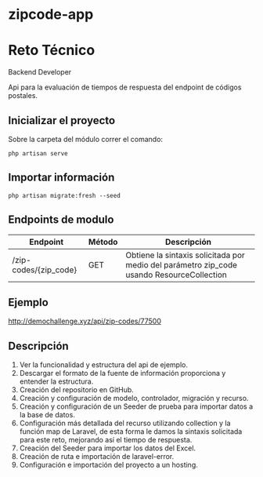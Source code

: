 # zipcode-app

# Reto Técnico
Backend Developer

Api para la evaluación de tiempos de respuesta del endpoint de códigos postales.

## Inicializar el proyecto

Sobre la carpeta del módulo correr el comando:
```
php artisan serve
```
## Importar información
```
php artisan migrate:fresh --seed
```

## Endpoints de modulo

|Endpoint| Método | Descripción |
| - | - | - |
|/zip-codes/{zip_code} | GET | Obtiene la sintaxis solicitada por medio del parámetro zip_code usando ResourceCollection 

## Ejemplo

http://demochallenge.xyz/api/zip-codes/77500


## Descripción

1. Ver la funcionalidad y estructura del api de ejemplo.
2. Descargar el formato de la fuente de información proporciona y entender la estructura.
3. Creación del repositorio en GitHub.
4. Creación y configuración de modelo, controlador, migración y recurso.
5. Creación y configuración de un Seeder de prueba para importar datos a la base de datos.
6. Configuración más detallada del recurso utilizando collection y la función map de Laravel, de esta forma le damos la sintaxis solicitada para este reto, mejorando así el tiempo de respuesta.
7. Creación del Seeder para importar los datos del Excel.
8. Creación de ruta e importación de laravel-error.
9. Configuración e importación del proyecto a un hosting.




